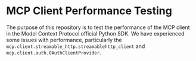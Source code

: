 # MCP Client Performance Testing

The purpose of this repository is to test the performance of the MCP client in the Model Context Protocol official
Python SDK. We have experienced some issues with performance, particularly the
`mcp.client.streamable_http.streamablehttp_client` and `mcp.client.auth.OAuthClientProvider`. 